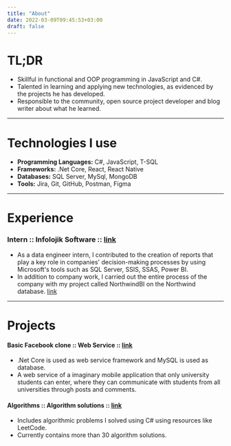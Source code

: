 ```yaml
---
title: "About"
date: 2022-03-09T09:45:53+03:00
draft: false
---
```



# TL;DR

- Skillful in functional and OOP programming in JavaScript and C#.
- Talented in learning and applying new technologies, as evidenced by the projects he has developed.
- Responsible to the community, open source project developer and blog writer about what he learned.

---

# Technologies I use

- **Programming Languages:** C#, JavaScript, T-SQL
- **Frameworks:** .Net Core, React, React Native
- **Databases:** SQL Server, MySql, MongoDB
- **Tools:** Jira, Git, GitHub, Postman, Figma

---

# Experience

### Intern :: Infolojik Software :: [link](https://www.linkedin.com/company/infolojik) 
- As a data engineer intern, I contributed to the creation of reports that play a key role in companies' decision-making processes by using Microsoft's tools such as SQL Server, SSIS, SSAS, Power BI.
- In addition to company work, I carried out the entire process of the company with my project called NorthwindBI on the Northwind database. [link](https://github.com/berkslv/NorthwindBI)

--- 

# Projects

#### Basic Facebook clone :: Web Service ::  [link](https://github.com/berkslv/minimalistic-faceebok-clone)
    
- .Net Core is used as web service framework and MySQL is used as database.
- A web service of a imaginary mobile application that only university students can enter, where they can communicate with students from all universities through posts and comments.


#### Algorithms :: Algorithm solutions ::  [link](https://github.com/berkslv/algorithms)

- Includes algorithmic problems I solved using C# using resources like LeetCode.
- Currently contains more than 30 algorithm solutions.